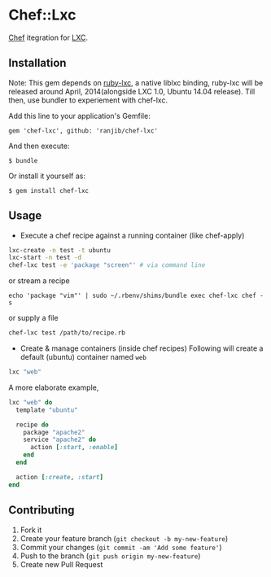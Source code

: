 # Chef::Lxc

[Chef]() itegration for [LXC]().

## Installation
Note: This gem depends on [ruby-lxc](), a native liblxc binding, ruby-lxc will be
released around April, 2014(alongside LXC 1.0, Ubuntu 14.04 release). Till then,
use bundler to experiement with chef-lxc.

Add this line to your application's Gemfile:

    gem 'chef-lxc', github: 'ranjib/chef-lxc'

And then execute:

    $ bundle

Or install it yourself as:

    $ gem install chef-lxc

## Usage
- Execute a chef recipe against a running container (like chef-apply)
```sh
lxc-create -n test -t ubuntu
lxc-start -n test -d
chef-lxc test -e 'package "screen"' # via command line
```
or stream a recipe
```
echo 'package "vim"' | sudo ~/.rbenv/shims/bundle exec chef-lxc chef -s
```
or supply a file
```sh
chef-lxc test /path/to/recipe.rb
```

- Create & manage containers (inside chef recipes)
Following will create a default (ubuntu) container named `web`
```ruby
lxc "web"
```
A more elaborate example,
```ruby
lxc "web" do
  template "ubuntu"

  recipe do
    package "apache2"
    service "apache2" do
      action [:start, :enable]
    end
  end

  action [:create, :start]
end
```

## Contributing

1. Fork it
2. Create your feature branch (`git checkout -b my-new-feature`)
3. Commit your changes (`git commit -am 'Add some feature'`)
4. Push to the branch (`git push origin my-new-feature`)
5. Create new Pull Request
